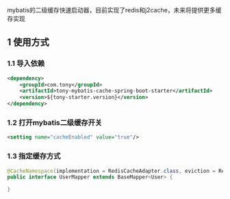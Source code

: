 mybatis的二级缓存快速启动器，目前实现了redis和j2cache，未来将提供更多缓存实现

## 1 使用方式

### 1.1 导入依赖

```XML
<dependency>
    <groupId>com.tony</groupId>
    <artifactId>tony-mybatis-cache-spring-boot-starter</artifactId>
    <version>${tony-starter.version}</version>
</dependency>
```

### 1.2 打开mybatis二级缓存开关

```XML
<setting name="cacheEnabled" value="true"/>
```

### 1.3 指定缓存方式

```Java
@CacheNamespace(implementation = RedisCacheAdapter.class, eviction = RedisCacheAdapter.class)
public interface UserMapper extends BaseMapper<User> {

}
```